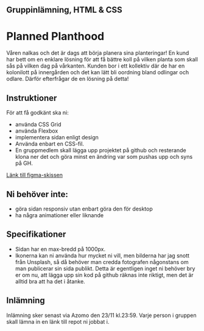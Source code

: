 ## Gruppinlämning, HTML &amp; CSS

# Planned Planthood

Våren nalkas och det är dags att börja planera sina planteringar!
En kund har bett om en enklare lösning för att få bättre koll på vilken planta som skall sås på vilken dag på vårkanten.
Kunden bor i ett kollektiv där de har en kolonilott på innergården och det kan lätt bli oordning bland odlingar och odlare. Därför efterfrågar de en lösning på detta!

## Instruktioner
För att få godkänt ska ni:

* använda CSS Grid
* använda Flexbox
* implementera sidan enligt design
* Använda enbart en CSS-fil.
* En gruppmedlem skall lägga upp projektet på github och resterande klona ner det och göra minst en ändring var som pushas upp och syns på GH.

[Länk till figma-skissen](https://www.figma.com/file/Hbrk29Q2rVzXiXcFWdTXDA/planned-planthood?type=design&node-id=0%3A1&mode=design&t=9CHtB0GGoxLhWLYf-1)

## Ni behöver inte:

* göra sidan responsiv utan enbart göra den för desktop
* ha några animationer eller liknande
## Specifikationer
* Sidan har en max-bredd på 1000px.
* Ikonerna kan ni använda hur mycket ni vill, men bilderna har jag snott från Unsplash, så då behöver man credda fotografen någonstans om man publicerar sin sida publikt. Detta är egentligen inget ni behöver bry er om nu, att lägga upp sin kod på github räknas inte riktigt, men det är alltid bra att ha det i åtanke.


## Inlämning
Inlämning sker senast via Azomo den 23/11 kl.23:59. Varje person i gruppen skall lämna in en länk till repot ni jobbat i.

